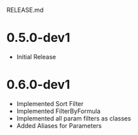 RELEASE.md

# 0.5.0-dev1
* Initial Release

# 0.6.0-dev1
* Implemented Sort Filter
* Implemented FilterByFormula
* Implemented all param filters as classes
* Added Aliases for Parameters
